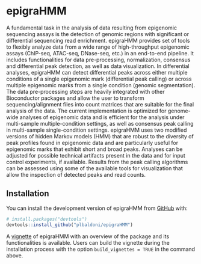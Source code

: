
<!-- README.md is generated from README.Rmd. Please edit that file -->

# epigraHMM

<!-- badges: start -->

<!-- badges: end -->

A fundamental task in the analysis of data resulting from epigenomic
sequencing assays is the detection of genomic regions with significant
or differential sequencing read enrichment. epigraHMM provides set of
tools to flexibly analyze data from a wide range of high-throughput
epigenomic assays (ChIP-seq, ATAC-seq, DNase-seq, etc.) in an end-to-end
pipeline. It includes functionalities for data pre-processing,
normalization, consensus and differential peak detection, as well as
data visualization. In differential analyses, epigraHMM can detect
differential peaks across either multiple conditions of a single
epigenomic mark (differential peak calling) or across multiple
epigenomic marks from a single condition (genomic segmentation). The
data pre-processing steps are heavily integrated with other Bioconductor
packages and allow the user to transform sequencing/alignment files into
count matrices that are suitable for the final analysis of the data. The
current implementation is optimized for genome-wide analyses of
epigenomic data and is efficient for the analysis under multi-sample
multiple-condition settings, as well as consensus peak calling in
multi-sample single-condition settings. epigraHMM uses two modified
versions of hidden Markov models (HMM) that are robust to the diversity
of peak profiles found in epigenomic data and are particularly useful
for epigenomic marks that exhibit short and broad peaks. Analyses can be
adjusted for possible technical artifacts present in the data and for
input control experiments, if available. Results from the peak calling
algorithms can be assessed using some of the available tools for
visualization that allow the inspection of detected peaks and read
counts.

## Installation

You can install the development version of epigraHMM from
[GitHub](https://github.com/) with:

``` r
# install.packages("devtools")
devtools::install_github("plbaldoni/epigraHMM")
```

A
[vignette](https://github.com/plbaldoni/epigraHMM/blob/main/vignettes/epigraHMM.Rmd)
of epigraHMM with an overview of the package and its functionalities is
available. Users can build the vignette during the installation process
with the option `build_vignettes = TRUE` in the command above.
